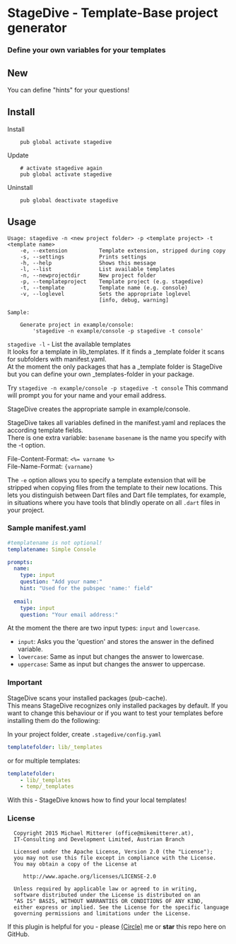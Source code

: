 # StageDive - Template-Base project generator
### Define your own variables for your templates

## New
You can define "hints" for your questions!

## Install
Install
```shell
    pub global activate stagedive
```

Update
```shell
    # activate stagedive again
    pub global activate stagedive
```

Uninstall
```shell
    pub global deactivate stagedive   
```    

## Usage

```shell
Usage: stagedive -n <new project folder> -p <template project> -t <template name>
    -e, --extension          Template extension, stripped during copy
    -s, --settings           Prints settings
    -h, --help               Shows this message
    -l, --list               List available templates
    -n, --newprojectdir      New project folder
    -p, --templateproject    Template project (e.g. stagedive)
    -t, --template           Template name (e.g. console)
    -v, --loglevel           Sets the appropriate loglevel
                             [info, debug, warning]

Sample:

    Generate project in example/console:
        'stagedive -n example/console -p stagedive -t console'
```

`stagedive -l` - List the available templates  
It looks for a template in lib\_templates. If it finds a \_template folder it scans for subfolders with manifest.yaml.  
At the moment the only packages that has a \_template folder is StageDive but you
can define your own \_templates-folder in your package.

Try `stagedive -n example/console -p stagedive -t console` 
This command will prompt you for your name and your email address.  

StageDive creates the appropriate sample in example/console.

StageDive takes all variables defined in the manifest.yaml and replaces the according template fields.  
There is one extra variable: `basename` 
`basename` is the name you specify with the -t option.  
 
File-Content-Format: `<%= varname %>`  
File-Name-Format: `{varname}`

The `-e` option allows you to specify a template extension that will
be stripped when copying files from the template to their new
locations. This lets you distinguish between Dart files and Dart file
templates, for example, in situations where you have tools that
blindly operate on all `.dart` files in your project.

### Sample manifest.yaml

```yaml
#templatename is not optional!
templatename: Simple Console

prompts:
  name:
    type: input
    question: "Add your name:"
    hint: "Used for the pubspec 'name:' field"
    
  email:
    type: input
    question: "Your email address:"
```

At the moment the there are two input types: `input` and `lowercase`.

- `input`:      Asks you the 'question' and stores the answer in the defined variable.
- `lowercase`:  Same as input but changes the answer to lowercase.
- `uppercase`:  Same as input but changes the answer to uppercase.

### Important
StageDive scans your installed packages (pub-cache).  
This means StageDive recognizes only installed packages by default.
If you want to change this behaviour or if you want to test your templates before installing them
do the following:  

In your project folder, create `.stagedive/config.yaml`
```yaml
templatefolder: lib/_templates
```

or for multiple templates:
```yaml
templatefolder: 
    - lib/_templates
    - temp/_templates
```

With this - StageDive knows how to find your local templates!
 
### License
  
      Copyright 2015 Michael Mitterer (office@mikemitterer.at),
      IT-Consulting and Development Limited, Austrian Branch
  
      Licensed under the Apache License, Version 2.0 (the "License");
      you may not use this file except in compliance with the License.
      You may obtain a copy of the License at
  
         http://www.apache.org/licenses/LICENSE-2.0
  
      Unless required by applicable law or agreed to in writing,
      software distributed under the License is distributed on an
      "AS IS" BASIS, WITHOUT WARRANTIES OR CONDITIONS OF ANY KIND,
      either express or implied. See the License for the specific language
      governing permissions and limitations under the License.
  
  
If this plugin is helpful for you - please [(Circle)](http://gplus.mikemitterer.at/) me
or **star** this repo here on GitHub.



